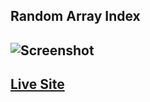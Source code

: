 
## Random Array Index

![Screenshot](./img/Screenshott.png.png)
---
## [Live Site](https://a2uuz.github.io/randomfrogdice/)
